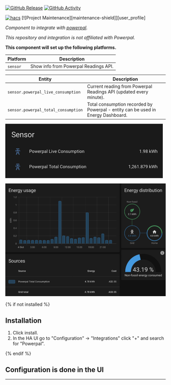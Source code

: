 [![GitHub Release][releases-shield]][releases]
[![GitHub Activity][commits-shield]][commits]

[![hacs][hacsbadge]][hacs]
[![Project Maintenance][maintenance-shield]][user_profile]

_Component to integrate with [powerpal][powerpal]._

_This repository and integration is not affiliated with Powerpal._

**This component will set up the following platforms.**

Platform | Description
-- | --
`sensor` | Show info from Powerpal Readings API.

Entity | Description
-- | --
`sensor.powerpal_live_consumption` | Current reading from Powerpal Readings API (updated every minute).
`sensor.powerpal_total_consumption` | Total consumption recorded by Powerpal - entity can be used in Energy Dashboard.

![sensor][sensorimg]

![energy][energyimg]

{% if not installed %}

## Installation

1. Click install.
1. In the HA UI go to "Configuration" -> "Integrations" click "+" and search for "Powerpal".

{% endif %}

## Configuration is done in the UI

<!---->

***

[powerpal]: https://github.com/mindmelting/powerpal
[commits-shield]: https://img.shields.io/github/commit-activity/y/mindmelting/hass-powerpal.svg?style=for-the-badge
[commits]: https://github.com/mindmelting/hass-powerpal/commits/master
[hacs]: https://hacs.xyz
[hacsbadge]: https://img.shields.io/badge/HACS-Custom-orange.svg?style=for-the-badge
[releases-shield]: https://img.shields.io/github/release/mindmelting/hass-powerpal.svg?style=for-the-badge
[releases]: https://github.com/mindmelting/hass-powerpal/releases
[sensorimg]: sensor.png
[energyimg]: energy.png
